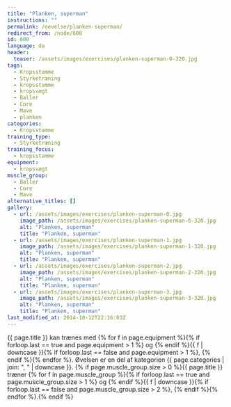 ```yaml
---
title: "Planken, superman"
instructions: ""
permalink: /oevelse/planken-superman/
redirect_from: /node/600
id: 600
language: da
header:
  teaser: /assets/images/exercises/planken-superman-0-320.jpg
tags:
  - Kropsstamme
  - Styrketræning
  - kropsstamme
  - kropsvægt
  - Baller
  - Core
  - Mave
  - planken
categories:
  - Kropsstamme
training_type:
  - Styrketræning
training_focus:
  - kropsstamme
equipment:
  - kropsvægt
muscle_group:
  - Baller
  - Core
  - Mave
alternative_titles: []
gallery:
  - url: /assets/images/exercises/planken-superman-0.jpg
    image_path: /assets/images/exercises/planken-superman-0-320.jpg
    alt: "Planken, superman"
    title: "Planken, superman"
  - url: /assets/images/exercises/planken-superman-1.jpg
    image_path: /assets/images/exercises/planken-superman-1-320.jpg
    alt: "Planken, superman"
    title: "Planken, superman"
  - url: /assets/images/exercises/planken-superman-2.jpg
    image_path: /assets/images/exercises/planken-superman-2-320.jpg
    alt: "Planken, superman"
    title: "Planken, superman"
  - url: /assets/images/exercises/planken-superman-3.jpg
    image_path: /assets/images/exercises/planken-superman-3-320.jpg
    alt: "Planken, superman"
    title: "Planken, superman"
last_modified_at: 2014-10-12T22:16:03Z
---
```


{{ page.title }} kan trænes med {% for f in page.equipment %}{% if forloop.last == true and page.equipment > 1 %} og {% endif %}{{ f | downcase  }}{% if forloop.last == false and page.equipment > 1 %}, {% endif %}{% endfor %}. Øvelsen er en del af kategorien {{ page.categories | join: ", " | downcase }}. {% if page.muscle_group.size > 0 %}{{ page.title }} træner {% for f in page.muscle_group %}{% if forloop.last == true and page.muscle_group.size > 1 %} og {% endif %}{{ f | downcase }}{% if forloop.last == false and page.muscle_group.size > 2 %}, {% endif %}{% endfor %}.{% endif %}
